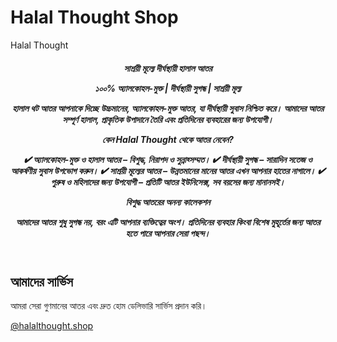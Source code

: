 # Halal Thought Shop
<!DOCTYPE html>
<html lang="bn">
<head>
    <meta charset="UTF-8">
    <meta name="viewport" content="width=device-width, initial-scale=1.0">
     Halal Thought
    <link rel="stylesheet" href="style.css">
</head>
<body>
    <header>
        <h5>সাশ্রয়ী মূল্যে দীর্ঘস্থায়ী হালাল আতর

১০০% অ্যালকোহল-মুক্ত | দীর্ঘস্থায়ী সুগন্ধ | সাশ্রয়ী মূল্য

হালাল থট আতর আপনাকে দিচ্ছে উচ্চমানের, অ্যালকোহল-মুক্ত আতর, যা দীর্ঘস্থায়ী সুবাস নিশ্চিত করে। আমাদের আতর সম্পূর্ণ হালাল, প্রাকৃতিক উপাদানে তৈরি এবং প্রতিদিনের ব্যবহারের জন্য উপযোগী।

কেন Halal Thought থেকে আতর নেবেন?

✔ অ্যালকোহল-মুক্ত ও হালাল আতর – বিশুদ্ধ, নিরাপদ ও সুন্নাহ্সম্মত।
✔ দীর্ঘস্থায়ী সুগন্ধ – সারাদিন সতেজ ও আকর্ষণীয় সুবাস উপভোগ করুন।
✔ সাশ্রয়ী মূল্যের আতর – উন্নতমানের মানের আতর এখন আপনার হাতের নাগালে।
✔ পুরুষ ও মহিলাদের জন্য উপযোগী – প্রতিটি আতর ইউনিসেক্স, সব বয়সের জন্য মানানসই।

বিশুদ্ধ আতরের অনন্য কালেকশন

আমাদের আতর শুধু সুগন্ধ নয়, বরং এটি আপনার ব্যক্তিত্বের অংশ। প্রতিদিনের ব্যবহার কিংবা বিশেষ মুহূর্তের জন্য আতর হতে পারে আপনার সেরা পছন্দ।</h5>
    </header>
    <section>
        <h2>আমাদের সার্ভিস</h2>
        <p>আমরা সেরা গুণমানের আতর এবং দ্রুত হোম ডেলিভারি সার্ভিস প্রদান করি।</p>
        <a href="facebook.com" class="btn">@halalthought.shop</a>
    </section>
</body>
</html>
